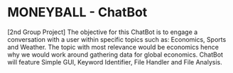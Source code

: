 # MONEYBALL - ChatBot
[2nd Group Project] The objective for this ChatBot is to engage a conversation with a user within specific topics such as:
Economics, Sports and Weather. The topic with most relevance would be economics hence why we would work around gathering
data for global economics. ChatBot will feature Simple GUI, Keyword Identifier, File Handler and File Analysis.
